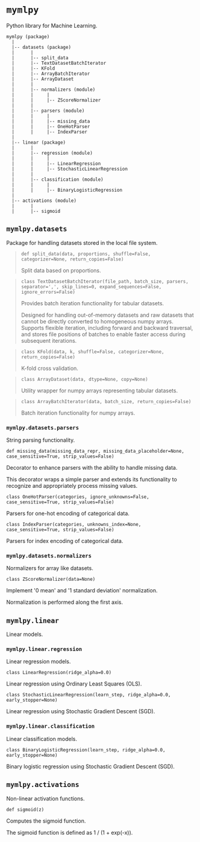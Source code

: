 # `mymlpy`
Python library for Machine Learning.

```
mymlpy (package)
  |
  |-- datasets (package)
  |      |
  |      |-- split_data
  |      |-- TextDatasetBatchIterator
  |      |-- KFold
  |      |-- ArrayBatchIterator
  |      |-- ArrayDataset
  |      |
  |      |-- normalizers (module)
  |      |     |
  |      |     |-- ZScoreNormalizer
  |      |
  |      |-- parsers (module)
  |      |     |
  |      |     |-- missing_data
  |      |     |-- OneHotParser
  |      |     |-- IndexParser
  |
  |-- linear (package)
  |      |
  |      |-- regression (module)
  |      |     |
  |      |     |-- LinearRegression
  |      |     |-- StochasticLinearRegression
  |      |
  |      |-- classification (module)
  |      |     |
  |      |     |-- BinaryLogisticRegression
  |
  |-- activations (module)
  |      |
  |      |-- sigmoid
```

## `mymlpy.datasets`
Package for handling datasets stored in the local file system.

> `def split_data(data, proportions, shuffle=False, categorizer=None, return_copies=False)`
>
> Split data based on proportions.

> `class TextDatasetBatchIterator(file_path, batch_size, parsers, separator=',', skip_lines=0, expand_sequences=False, ignore_errors=False)`
>
> Provides batch iteration functionality for tabular datasets.
>
> Designed for handling out-of-memory datasets and raw datasets that cannot
be directly converted to homogeneous numpy arrays. Supports flexible
iteration, including forward and backward traversal, and stores file
positions of batches to enable faster access during subsequent iterations.

> `class KFold(data, k, shuffle=False, categorizer=None, return_copies=False)`
>
> K-fold cross validation.

> `class ArrayDataset(data, dtype=None, copy=None)`
>
> Utility wrapper for numpy arrays representing tabular datasets.

> `class ArrayBatchIterator(data, batch_size, return_copies=False)`
>
> Batch iteration functionality for numpy arrays.

### `mymlpy.datasets.parsers`
String parsing functionality.

`def missing_data(missing_data_repr, missing_data_placeholder=None, case_sensitive=True, strip_values=False)`

Decorator to enhance parsers with the ability to handle missing data.

This decorator wraps a simple parser and extends its functionality to
recognize and appropriately process missing values.

`class OneHotParser(categories, ignore_unknowns=False, case_sensitive=True, strip_values=False)`

Parsers for one-hot encoding of categorical data.

`class IndexParser(categories, unknowns_index=None, case_sensitive=True, strip_values=False)`

Parsers for index encoding of categorical data.

### `mymlpy.datasets.normalizers`
Normalizers for array like datasets.

`class ZScoreNormalizer(data=None)`

Implement '0 mean' and '1 standard deviation' normalization.

Normalization is performed along the first axis.

## `mymlpy.linear`
Linear models.

### `mymlpy.linear.regression`
Linear regression models.

`class LinearRegression(ridge_alpha=0.0)`

Linear regression using Ordinary Least Squares (OLS).

`class StochasticLinearRegression(learn_step, ridge_alpha=0.0, early_stopper=None)`

Linear regression using Stochastic Gradient Descent (SGD).

### `mymlpy.linear.classification`
Linear classification models.

`class BinaryLogisticRegression(learn_step, ridge_alpha=0.0, early_stopper=None)`

Binary logistic regression using Stochastic Gradient Descent (SGD).

## `mymlpy.activations`
Non-linear activation functions.

`def sigmoid(z)`

Computes the sigmoid function.

The sigmoid function is defined as 1 / (1 + exp(-x)).
